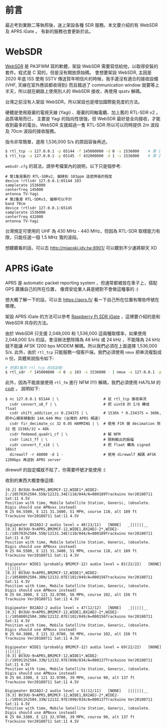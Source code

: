 前言
====
最近考到業餘二等執照後，迷上架設各種 SDR 服務。本文要介紹的有 WebSDR 及 APRS iGate 。
有新的服務也會更新於此。


WebSDR
======
[WebSDR](http://www.websdr.org/) 是 PA3FWM 寫的軟體，架設 WebSDR 需要寫信給他，以取得安裝的套件。程式是 C 寫的，但是沒有開放原始碼。
會想要架設 WebSDR, 主因是 2020 年底 ISS 使用 SSTV 傳送賀年明信片的時候，我手邊沒有適合的接收設備 
(VHF, 天線在室外應該都收得到) 而且錯過了 communication window 就要等上半天，所以就在網路上使用別人的 WebSDR
接收，再使用 qsstv 解碼。

台灣之前沒有人架設 WebSDR，所以架設也是增加國際能見度的方法。

硬體是使用廢棄的電視天線 (Yagi) 、廢棄的同軸電纜、加上舊的 RTL-SDR v2 。品質堪用而已，
主要是 Yagi 的指向性很強，但 WebSDR 最好是全向接收，才能收到最多的電台。WebSDR 支援超過一隻 RTL-SDR
所以可以同時提供 2m 波段及 70cm 波段的接收服務。

指令非常簡單，選用 1,536,000 S/s 的原因容後再述。

```bash
$ rtl_tcp -a 127.0.0.1 -p 65144 -f 145000000 -d 0 -s 1536000	# 第 1 隻，中心頻率 145 MHz
$ rtl_tcp -a 127.0.0.1 -p 65145 -f 432000000 -d 1 -s 1536000	# 第 2 隻，中心頻率 432 MHz
```

`websdr.cfg` 的寫法，請參考檔案內的說明，以下只是個參考:

```
# 第1隻是舊的 RTL-SDRv2, 偏移到 103ppm 這麼誇張的程度
device !rtlsdr 127.0.0.1:65144 103
samplerate 1536000
centerfreq 145000
antenna TV-Yagi
# 第2隻是 RTL-SDRv3, 偏移可以不計
band 70cm
device !rtlsdr 127.0.0.1:65145
samplerate 1536000
centerfreq 432000
antenna TV-Yagi
```

台灣規定可使用的 UHF 為 430 MHz - 440 MHz，但因為 RTL-SDR 取樣能力有限，只能任選一個 1.5 MHz 寬的波段。

想聽聽看的話，可以去 http://miaoski.idv.tw:8901/ 可以聽到不少運將聊天 XD


APRS iGate
==========
APRS 是 automatic packet reporting system ，但通常都被放在車子上，搭配 GPS 廣播自己的所在位置，
像資安從業人員是絕對不會做這種事的 :)

想大概了解一下的話，可以去 https://aprs.fi/ 看一下自己所在位置有哪些呼號在哪裡。

架設 APRS iGate 的方法可以參考 [Raspberry Pi SDR iGate](https://github.com/wb2osz/direwolf/blob/master/doc/Raspberry-Pi-SDR-IGate.pdf) ，這裡要介紹的是和 WebSDR 共存的方法。

由於 WebSDR 只支援 2,048,000 和 1,536,000 這兩種取樣率，如果使用 2,048,000 S/s 的話，會沒辦法整除降為
48 kHz 或 24 kHz ，不能降為 24 kHz 就不能讓 AFSK 1200 bps MODEM 解碼。所以我們必須在上面選擇 1,536,000 S/s.
此外，由於 `rtl_tcp` 只能服務一個客戶端，我們必須使用 `nmux` 把串流複製成 n 份，具體來說指令如下:

```bash
# 把第1隻的 rtl_tcp 改成這樣:
$ rtl_sdr -f 145000000 -d 0 -p 103 -s 1536000 - | nmux -a 127.0.0.1 -p 65144 -b 256000
```

此外，因為不能直接使用 `rtl_fm` 進行 NFM (!!!) 解碼，我們必須使用 HA7ILM 的 [csdr](https://github.com/ha7ilm/csdr) 。
說明如下:

```
$ nc 127.0.0.1 65144 | \                    # 從 rtl_tcp 接收串流
  csdr convert_u8_f | \                     # 把 uint8 的 I/Q 轉成 float
  csdr shift_addition_cc 0.234375 | \       # 1536k * 0.234375 = 360k, 把中心頻率移動到 144.640 MHz (台灣的 APRS 頻道)
  csdr fir_decimate_cc 32 0.05 HAMMING | \  # 使用 FIR 做 decimation 除 32 倍 1536k/32 = 48k
  csdr fmdemod_quadri_cf | \                # 解 NFM
  csdr limit_ff | \                         # 限制輸出的振幅
  csdr convert_f_s16 | \                    # 把 float 轉為 signed 16bit
  direwolf -r 48000 -d 1 -                  # 使用 direwolf 解碼 AFSK 1200bps 再送到 APRS server
```

direwolf 的設定檔就不貼了，你需要呼號才能使用 :)

收到的東西大概會像這樣:

```
[0.2] BV3UU-9>APRS,BM2MCF-12,WIDE1*,WIDE2-2:/105703h2504.55N/12131.34E(110/044/A=000189Trackuino Ver20180711 Sat:11 4.5V
Position with time, Mobile Satellite Station, Generic, (obsolete. Digis should use APNxxx instead)
N 25 04.5500, E 121 31.3400, 51 MPH, course 110, alt 189 ft
Trackuino Ver20180711 Sat:11 4.5V

Digipeater BX2ADJ-2 audio level = 48(13/11)   [NONE]   _||||||__
[0.3] BV3UU-9>APRS,BM2MCF-12,WIDE1,BX2ADJ-2*,WIDE2-1:/105703h2504.55N/12131.34E(110/044/A=000189Trackuino Ver20180711 Sat:11 4.5V
Position with time, Mobile Satellite Station, Generic, (obsolete. Digis should use APNxxx instead)
N 25 04.5500, E 121 31.3400, 51 MPH, course 110, alt 189 ft
Trackuino Ver20180711 Sat:11 4.5V

Digipeater WIDE1 (probably BM2MCF-12) audio level = 81(22/22)   [NONE]   _||||||__
[0.3] BV3UU-9>APRS,BM2MCF-12,WIDE1*,WIDE2-2:/105800h2504.38N/12132.07E(102/049/A=000156Trackuino Ver20180711 Sat:11 4.5V
Position with time, Mobile Satellite Station, Generic, (obsolete. Digis should use APNxxx instead)
N 25 04.3800, E 121 32.0700, 56 MPH, course 102, alt 156 ft
Trackuino Ver20180711 Sat:11 4.5V

Digipeater BX2ADJ-2 audio level = 47(12/12)   [NONE]   _||||||__
[0.3] BV3UU-9>APRS,BM2MCF-12,WIDE1,BX2ADJ-2*,WIDE2-1:/105800h2504.38N/12132.07E(102/049/A=000156Trackuino Ver20180711 Sat:11 4.5V
Position with time, Mobile Satellite Station, Generic, (obsolete. Digis should use APNxxx instead)
N 25 04.3800, E 121 32.0700, 56 MPH, course 102, alt 156 ft
Trackuino Ver20180711 Sat:11 4.5V

Digipeater WIDE1 (probably BM2MCF-12) audio level = 69(22/22)   [NONE]   |||||||__
[0.3] BV3UU-9>APRS,BM2MCF-12,WIDE1*,WIDE2-2:/105911h2504.33N/12132.97E(090/034/A=000137Trackuino Ver20180711 Sat:11 4.5V
Position with time, Mobile Satellite Station, Generic, (obsolete. Digis should use APNxxx instead)
N 25 04.3300, E 121 32.9700, 39 MPH, course 90, alt 137 ft
Trackuino Ver20180711 Sat:11 4.5V

Digipeater BX2ADJ-2 audio level = 51(12/11)   [NONE]   |||||||__
[0.3] BV3UU-9>APRS,BM2MCF-12,WIDE1,BX2ADJ-2*,WIDE2-1:/105911h2504.33N/12132.97E(090/034/A=000137Trackuino Ver20180711 Sat:11 4.5V
Position with time, Mobile Satellite Station, Generic, (obsolete. Digis should use APNxxx instead)
N 25 04.3300, E 121 32.9700, 39 MPH, course 90, alt 137 ft
Trackuino Ver20180711 Sat:11 4.5V
```
